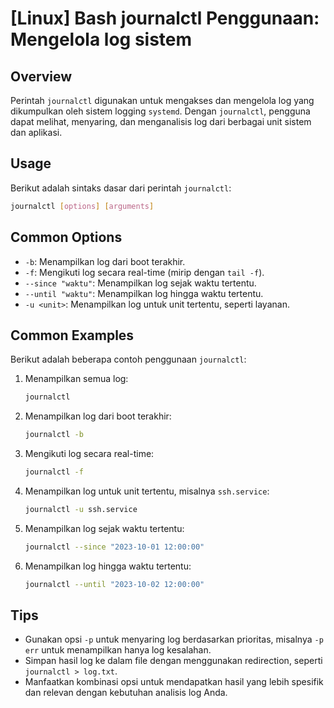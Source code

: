 # [Linux] Bash journalctl Penggunaan: Mengelola log sistem

## Overview
Perintah `journalctl` digunakan untuk mengakses dan mengelola log yang dikumpulkan oleh sistem logging `systemd`. Dengan `journalctl`, pengguna dapat melihat, menyaring, dan menganalisis log dari berbagai unit sistem dan aplikasi.

## Usage
Berikut adalah sintaks dasar dari perintah `journalctl`:

```bash
journalctl [options] [arguments]
```

## Common Options
- `-b`: Menampilkan log dari boot terakhir.
- `-f`: Mengikuti log secara real-time (mirip dengan `tail -f`).
- `--since "waktu"`: Menampilkan log sejak waktu tertentu.
- `--until "waktu"`: Menampilkan log hingga waktu tertentu.
- `-u <unit>`: Menampilkan log untuk unit tertentu, seperti layanan.

## Common Examples
Berikut adalah beberapa contoh penggunaan `journalctl`:

1. Menampilkan semua log:
   ```bash
   journalctl
   ```

2. Menampilkan log dari boot terakhir:
   ```bash
   journalctl -b
   ```

3. Mengikuti log secara real-time:
   ```bash
   journalctl -f
   ```

4. Menampilkan log untuk unit tertentu, misalnya `ssh.service`:
   ```bash
   journalctl -u ssh.service
   ```

5. Menampilkan log sejak waktu tertentu:
   ```bash
   journalctl --since "2023-10-01 12:00:00"
   ```

6. Menampilkan log hingga waktu tertentu:
   ```bash
   journalctl --until "2023-10-02 12:00:00"
   ```

## Tips
- Gunakan opsi `-p` untuk menyaring log berdasarkan prioritas, misalnya `-p err` untuk menampilkan hanya log kesalahan.
- Simpan hasil log ke dalam file dengan menggunakan redirection, seperti `journalctl > log.txt`.
- Manfaatkan kombinasi opsi untuk mendapatkan hasil yang lebih spesifik dan relevan dengan kebutuhan analisis log Anda.